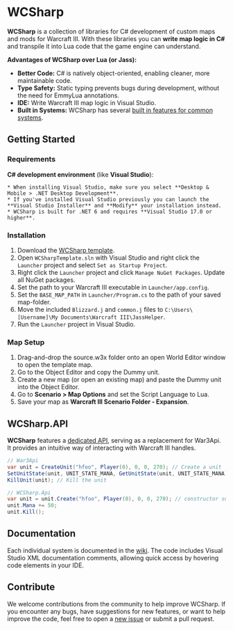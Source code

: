 # WCSharp

**WCSharp** is a collection of libraries for C# development of custom maps and mods for Warcraft III. With these libraries you can **write map logic in C#** and transpile it into Lua code that the game engine can understand.

**Advantages of WCSharp over Lua (or Jass):**
* **Better Code:** C# is natively object-oriented, enabling cleaner, more maintainable code.
* **Type Safety:** Static typing prevents bugs during development, without the need for EmmyLua annotations.
* **IDE:** Write Warcraft III map logic in Visual Studio.
* **Built in Systems:** WCSharp has several [built in features for common systems](https://github.com/Orden4/WCSharp/wiki).

## Getting Started

### Requirements

**C# development environment** (like **Visual Studio**):

	* When installing Visual Studio, make sure you select **Desktop & Mobile > .NET Desktop Development**.
	* If you've installed Visual Studio previously you can launch the **Visual Studio Installer** and **Modify** your installation instead.
	* WCSharp is built for .NET 6 and requires **Visual Studio 17.0 or higher**.

### Installation

1. Download the [WCSharp template](https://github.com/Orden4/WCSharp/wiki/WCSharp-template).
2. Open `WCSharpTemplate.sln` with Visual Studio and right click the `Launcher` project and select `Set as Startup Project`.
3. Right click the `Launcher` project and click `Manage NuGet Packages`. Update all NuGet packages.
4. Set the path to your Warcraft III executable in `Launcher/app.config`.
5. Set the `BASE_MAP_PATH` in `Launcher/Program.cs` to the path of your saved map-folder.
6. Move the included `Blizzard.j` and `common.j` files to `C:\Users\[Username]\My Documents\Warcraft III\JassHelper`.
7. Run the `Launcher` project in Visual Studio.

### Map Setup

1. Drag-and-drop the source.w3x folder onto an open World Editor window to open the template map.
2. Go to the Object Editor and copy the Dummy unit.
3. Create a new map (or open an existing map) and paste the Dummy unit into the Object Editor.
4. Go to **Scenario > Map Options** and set the Script Language to Lua.
5. Save your map as **Warcraft III Scenario Folder - Expansion**.

## WCSharp.API

**WCSharp** features a [dedicated API](https://github.com/Orden4/WCSharp/wiki/WCSharp.Api), serving as a replacement for War3Api. It provides an intuitive way of interacting with Warcraft III handles.

```cs
// War3Api
var unit = CreateUnit("hfoo", Player(0), 0, 0, 270); // Create a unit
SetUnitState(unit, UNIT_STATE_MANA, GetUnitState(unit, UNIT_STATE_MANA) + 50); // Increase its mana by 50
KillUnit(unit); // Kill the unit

// WCSharp.Api
var unit = unit.Create("hfoo", Player(0), 0, 0, 270); // constructor support will be added in the future, there's a bug with CSharpLua for the time being
unit.Mana += 50;
unit.Kill();
```

## Documentation

Each individual system is documented in the [wiki](https://github.com/Orden4/WCSharp/wiki). The code includes Visual Studio XML documentation comments, allowing quick access by hovering code elements in your IDE.

## Contribute

We welcome contributions from the community to help improve WCSharp. If you encounter any bugs, have suggestions for new features, or want to help improve the code, feel free to open a [new issue](https://github.com/Orden4/WCSharp/issues) or submit a pull request.

